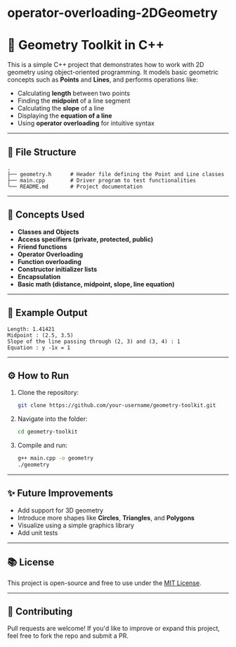 # operator-overloading-2DGeometry
# 🧮 Geometry Toolkit in C++

This is a simple C++ project that demonstrates how to work with 2D geometry using object-oriented programming. It models basic geometric concepts such as **Points** and **Lines**, and performs operations like:

- Calculating **length** between two points
- Finding the **midpoint** of a line segment
- Calculating the **slope** of a line
- Displaying the **equation of a line**
- Using **operator overloading** for intuitive syntax

---

## 📁 File Structure

```
.
├── geometry.h      # Header file defining the Point and Line classes
├── main.cpp        # Driver program to test functionalities
└── README.md       # Project documentation
```

---

## 🧠 Concepts Used

- **Classes and Objects**
- **Access specifiers (private, protected, public)**
- **Friend functions**
- **Operator Overloading**
- **Function overloading**
- **Constructor initializer lists**
- **Encapsulation**
- **Basic math (distance, midpoint, slope, line equation)**

---

## 📌 Example Output

```
Length: 1.41421
Midpoint : (2.5, 3.5)
Slope of the line passing through (2, 3) and (3, 4) : 1
Equation : y -1x = 1
```

---

## ⚙️ How to Run

1. Clone the repository:
   ```bash
   git clone https://github.com/your-username/geometry-toolkit.git
   ```
2. Navigate into the folder:
   ```bash
   cd geometry-toolkit
   ```
3. Compile and run:
   ```bash
   g++ main.cpp -o geometry
   ./geometry
   ```

---

## ✨ Future Improvements

- Add support for 3D geometry
- Introduce more shapes like **Circles**, **Triangles**, and **Polygons**
- Visualize using a simple graphics library
- Add unit tests

---

## 📚 License

This project is open-source and free to use under the [MIT License](LICENSE).

---

## 🤝 Contributing

Pull requests are welcome! If you'd like to improve or expand this project, feel free to fork the repo and submit a PR.

```
